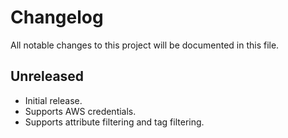 # Changelog

All notable changes to this project will be documented in this file.

## Unreleased

* Initial release.
* Supports AWS credentials.
* Supports attribute filtering and tag filtering.
